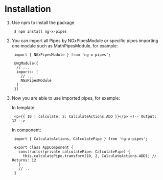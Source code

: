 # Installation

1. Use npm to install the package

        $ npm install ng-x-pipes
    
2. You can import all Pipes by NGxPipesModule or specific pipes importing one module such as MathPipesModule, for example:

        import { NGxPipesModule } from 'ng-x-pipes';
        
        @NgModule({
         // ...
         imports: [
           // ...
           NGxPipesModule
         ]
        })
  
3. Now you are able to use imported pipes, for example:

    In template:

        <p>{{ 10 | calculate: 2: CalculateActions.ADD }}</p> <!-- Output: 12 -->
        
    In component:

        import { CalculateActions, CalculatePipe } from 'ng-x-pipes';
        
        export class AppComponent {
          constructor(private calculatePipe: CalculatePipe) {
            this.calculatePipe.transform(10, 2, CalculateActions.ADD); // Returns: 12
          }
          // ..
        }
